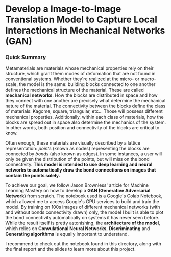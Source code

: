# Develop a Image-to-Image Translation Model to Capture Local Interactions in Mechanical Networks (GAN)


### Quick Summary

Metamaterials are materials whose mechanical properties rely on their structure, which grant them modes of deformation that are not found in conventional systems. Whether they're realized at the micro- or macro-scale, the model is the same: building blocks connected to one another defines the mechanical structure of the material. These are called **mechanical networks**. How the blocks are distributed in space and how they connect with one another are precisely what determine the mechanical nature of the material. The connectivity between the blocks define the class of materials: Kagome, square, triangular, etc... Those will possess different mechanical properties. Additionally, within each class of materials, how the blocks are spread out in space also determine the mechanics of the system. In other words, both position and connectivity of the blocks are critical to know.

Often enough, these materials are visually described by a lattice representation: *points* (known as nodes) representing the blocks are connected by *bonds* (also known as edges). In some instances, a user will only be given the distribution of the points, but will miss on the bond connectivity. **This model is intended to use deep learning and neural networks to automatically draw the bond connections on images that contain the points solely.**

To achieve our goal, we follow Jason Brownless' article for Machine Learning Mastery on how to develop a **GAN (Generative Adversarial Network)** from scratch. The notebook used is a Google's Colab Notebook, which allowed me to access Google's GPU services to build and train the model. By training on 100s images of different mechanical networks (with and without bonds connectivity drawn) only, the model I built is able to plot the bond connectivity automatically on systems it has never seen before. While the result itself is pretty astonishing, the **architecture of the model**, which relies on **Convulational Neural Networks**, **Discriminating** and **Generating algorithms** is equally important to understand.

I recommend to check out the notebook found in this directory, along with the final report and the slides to learn more about this project.
